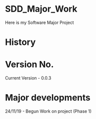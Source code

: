 # SDD_Major_Work
Here is my Software Major Project

# History

# Version No.

Current Version - 0.0.3

# Major developments

24/11/19 - Begun Work on project (Phase 1)